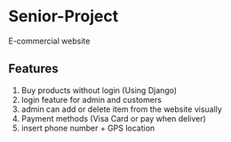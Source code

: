 # Senior-Project

E-commercial website

## Features
1. Buy products without login (Using Django)
2. login feature for admin and customers
3. admin can add or delete item from the website visually
4. Payment methods (Visa Card or pay when deliver)
5. insert phone number + GPS location
